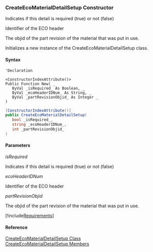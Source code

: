 ﻿### CreateEcoMaterialDetailSetup Constructor

Indicates if this detail is required (true) or not (false)

Identifier of the ECO header

The objid of the part revision of the material that was put in use.

Initializes a new instance of the CreateEcoMaterialDetailSetup class.

#### Syntax

```vbnet
'Declaration

<ConstructorIndexAttribute()>
Public Function New( _
   ByVal _isRequired_ As Boolean, _
   ByVal _ecoHeaderIDNum_ As String, _
   ByVal _partRevisionObjid_ As Integer _
)
```

```csharp
[ConstructorIndexAttribute()]
public CreateEcoMaterialDetailSetup( 
   bool _isRequired_,
   string _ecoHeaderIDNum_,
   int _partRevisionObjid_
)
```

#### Parameters

_isRequired_

Indicates if this detail is required (true) or not (false)

_ecoHeaderIDNum_

Identifier of the ECO header

_partRevisionObjid_

The objid of the part revision of the material that was put in use.

[!include[Requirements](../partials/requirements.md)]

#### Reference

[CreateEcoMaterialDetailSetup Class](FChoice.Toolkits.Clarify~FChoice.Toolkits.Clarify.DepotRepair.CreateEcoMaterialDetailSetup.md)  
[CreateEcoMaterialDetailSetup Members](FChoice.Toolkits.Clarify~FChoice.Toolkits.Clarify.DepotRepair.CreateEcoMaterialDetailSetup_members.md)